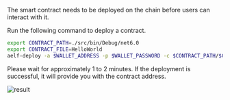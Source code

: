 The smart contract needs to be deployed on the chain before users can interact with it.

Run the following command to deploy a contract.

```bash title="Terminal"
export CONTRACT_PATH=./src/bin/Debug/net6.0
export CONTRACT_FILE=HelloWorld
aelf-deploy -a $WALLET_ADDRESS -p $WALLET_PASSWORD -c $CONTRACT_PATH/$CONTRACT_FILE.dll.patched -e https://tdvw-test-node.aelf.io/
```

Please wait for approximately 1 to 2 minutes. If the deployment is successful, it will provide you with the contract address.

![result](/img/deploy-result.png)